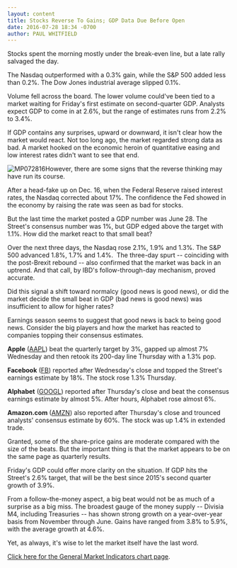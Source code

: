 ```yaml
---
layout: content
title: Stocks Reverse To Gains; GDP Data Due Before Open
date: 2016-07-28 18:34 -0700
author: PAUL WHITFIELD
---
```






Stocks spent the morning mostly under the break-even line, but a late rally salvaged the day.


The Nasdaq outperformed with a 0.3% gain, while the S&P 500 added less than 0.2%. The Dow Jones industrial average slipped 0.1%.


Volume fell across the board. The lower volume could've been tied to a market waiting for Friday's first estimate on second-quarter GDP. Analysts expect GDP to come in at 2.6%, but the range of estimates runs from 2.2% to 3.4%.


If GDP contains any surprises, upward or downward, it isn't clear how the market would react. Not too long ago, the market regarded strong data as bad. A market hooked on the economic heroin of quantitative easing and low interest rates didn't want to see that end.


![MP072816](https://www.investors.com/wp-content/uploads/2016/07/MP072816-192x300.jpg)However, there are some signs that the reverse thinking may have run its course.


After a head-fake up on Dec. 16, when the Federal Reserve raised interest rates, the Nasdaq corrected about 17%. The confidence the Fed showed in the economy by raising the rate was seen as bad for stocks.


But the last time the market posted a GDP number was June 28. The Street's consensus number was 1%, but GDP edged above the target with 1.1%. How did the market react to that small beat?


Over the next three days, the Nasdaq rose 2.1%, 1.9% and 1.3%. The S&P 500 advanced 1.8%, 1.7% and 1.4%.  The three-day spurt -- coinciding with the post-Brexit rebound -- also confirmed that the market was back in an uptrend. And that call, by IBD's follow-through-day mechanism, proved accurate.


Did this signal a shift toward normalcy (good news is good news), or did the market decide the small beat in GDP (bad news is good news) was insufficient to allow for higher rates?


Earnings season seems to suggest that good news is back to being good news. Consider the big players and how the market has reacted to companies topping their consensus estimates.


**Apple** ([AAPL](https://research.investors.com/quote.aspx?symbol=AAPL)) beat the quarterly target by 3%, gapped up almost 7% Wednesday and then retook its 200-day line Thursday with a 1.3% pop.


**Facebook** ([FB](https://research.investors.com/quote.aspx?symbol=FB)) reported after Wednesday's close and topped the Street's earnings estimate by 18%. The stock rose 1.3% Thursday.


**Alphabet** ([GOOGL](https://research.investors.com/quote.aspx?symbol=GOOGL)) reported after Thursday's close and beat the consensus earnings estimate by almost 5%. After hours, Alphabet rose almost 6%.


**Amazon.com** ([AMZN](https://research.investors.com/quote.aspx?symbol=AMZN)) also reported after Thursday's close and trounced analysts' consensus estimate by 60%. The stock was up 1.4% in extended trade.


Granted, some of the share-price gains are moderate compared with the size of the beats. But the important thing is that the market appears to be on the same page as quarterly results.


Friday's GDP could offer more clarity on the situation. If GDP hits the Street's 2.6% target, that will be the best since 2015's second quarter growth of 3.9%.


From a follow-the-money aspect, a big beat would not be as much of a surprise as a big miss. The broadest gauge of the money supply -- Divisia M4, including Treasuries -- has shown strong growth on a year-over-year basis from November through June. Gains have ranged from 3.8% to 5.9%, with the average growth at 4.6%.


Yet, as always, it's wise to let the market itself have the last word.


[Click here for the General Market Indicators chart page](https://www.investors.com/wp-content/uploads/2016/07/IBD2807153046GMI.pdf).




